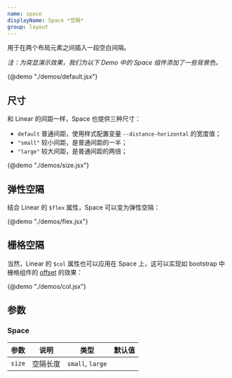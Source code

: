 ```yaml
---
name: space
displayName: Space *空隔*
group: layout
---
```


用于在两个布局元素之间插入一段空白间隔。

_注：为突显演示效果，我们为以下 Demo 中的 Space 组件添加了一些背景色。_

{@demo "./demos/default.jsx"}

## 尺寸

和 Linear 的间距一样，Space 也提供三种尺寸：

-   `default` 普通间距，使用样式配置变量 `--distance-horizontal` 的宽度值；
-   `"small"` 较小间距，是普通间距的一半；
-   `"large"` 较大间距，是普通间距的两倍；

{@demo "./demos/size.jsx"}

## 弹性空隔

结合 Linear 的 `$flex` 属性，Space 可以变为弹性空隔：

{@demo "./demos/flex.jsx"}

## 栅格空隔

当然，Linear 的 `$col` 属性也可以应用在 Space 上，这可以实现如 bootstrap 中栅格组件的 [offset](https://getbootstrap.com/docs/4.4/layout/grid/#offsetting-columns) 的效果：

{@demo "./demos/col.jsx"}

## 参数

### Space

| 参数   | 说明     | 类型             | 默认值 |
| ------ | -------- | ---------------- | ------ |
| `size` | 空隔长度 | `small`, `large` |        |
